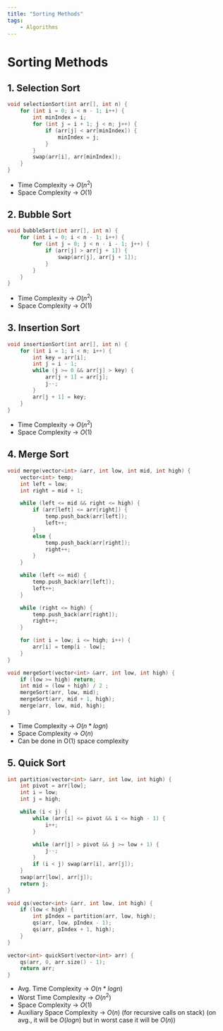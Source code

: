 ```yaml
---
title: "Sorting Methods"
tags:
    - Algorithms
---
```


# Sorting Methods

## 1. Selection Sort

```cpp
void selectionSort(int arr[], int n) {
    for (int i = 0; i < n - 1; i++) {
        int minIndex = i;
        for (int j = i + 1; j < n; j++) {
            if (arr[j] < arr[minIndex]) {
                minIndex = j;
            }
        }
        swap(arr[i], arr[minIndex]);
    }
}
```

- Time Complexity -> $O(n^2)$
- Space Complexity -> $O(1)$

## 2. Bubble Sort

```cpp
void bubbleSort(int arr[], int n) {
    for (int i = 0; i < n - 1; i++) {
        for (int j = 0; j < n - i - 1; j++) {
            if (arr[j] > arr[j + 1]) {
                swap(arr[j], arr[j + 1]);
            }
        }
    }
}
```

- Time Complexity -> $O(n^2)$
- Space Complexity -> $O(1)$

## 3. Insertion Sort

```cpp
void insertionSort(int arr[], int n) {
    for (int i = 1; i < n; i++) {
        int key = arr[i];
        int j = i - 1;
        while (j >= 0 && arr[j] > key) {
            arr[j + 1] = arr[j];
            j--;
        }
        arr[j + 1] = key;
    }
}
```

- Time Complexity -> $O(n^2)$
- Space Complexity -> $O(1)$

## 4. Merge Sort

```cpp
void merge(vector<int> &arr, int low, int mid, int high) {
    vector<int> temp; 
    int left = low;      
    int right = mid + 1;  

    while (left <= mid && right <= high) {
        if (arr[left] <= arr[right]) {
            temp.push_back(arr[left]);
            left++;
        }
        else {
            temp.push_back(arr[right]);
            right++;
        }
    }

    while (left <= mid) {
        temp.push_back(arr[left]);
        left++;
    }

    while (right <= high) {
        temp.push_back(arr[right]);
        right++;
    }

    for (int i = low; i <= high; i++) {
        arr[i] = temp[i - low];
    }
}
```

```cpp
void mergeSort(vector<int> &arr, int low, int high) {
    if (low >= high) return;
    int mid = (low + high) / 2 ;
    mergeSort(arr, low, mid);  
    mergeSort(arr, mid + 1, high); 
    merge(arr, low, mid, high); 
}
```

- Time Complexity -> $O(n*logn)$  
- Space Complexity -> $O(n)$
- Can be done in O(1) space complexity

## 5. Quick Sort

```cpp
int partition(vector<int> &arr, int low, int high) {
    int pivot = arr[low];
    int i = low;
    int j = high;

    while (i < j) {
        while (arr[i] <= pivot && i <= high - 1) {
            i++;
        }

        while (arr[j] > pivot && j >= low + 1) {
            j--;
        }
        if (i < j) swap(arr[i], arr[j]);
    }
    swap(arr[low], arr[j]);
    return j;
}
```
```cpp
void qs(vector<int> &arr, int low, int high) {
    if (low < high) {
        int pIndex = partition(arr, low, high);
        qs(arr, low, pIndex - 1);
        qs(arr, pIndex + 1, high);
    }
}
```
```cpp
vector<int> quickSort(vector<int> arr) {
    qs(arr, 0, arr.size() - 1);
    return arr;
}
```

- Avg. Time Complexity -> $O(n*logn)$
- Worst Time Complexity -> $O(n^2)$  
- Space Complexity -> $O(1)$
- Auxiliary Space Complexity -> $O(n)$ (for recursive calls on stack) (on avg., it will be $O(logn)$ but in worst case it will be $O(n)$)
